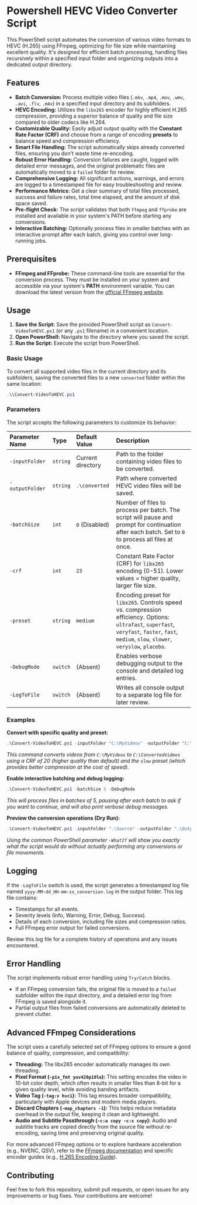 # Powershell HEVC Video Converter Script

This PowerShell script automates the conversion of various video formats to HEVC (H.265) using FFmpeg, optimizing for file size while maintaining excellent quality. It's designed for efficient batch processing, handling files recursively within a specified input folder and organizing outputs into a dedicated output directory.

## Features

* **Batch Conversion:** Process multiple video files (`.mkv`, `.mp4`, `.mov`, `.wmv`, `.avi`, `.flv`, `.m4v`) in a specified input directory and its subfolders.
* **HEVC Encoding:** Utilizes the `libx265` encoder for highly efficient H.265 compression, providing a superior balance of quality and file size compared to older codecs like H.264.
* **Customizable Quality:** Easily adjust output quality with the **Constant Rate Factor (CRF)** and choose from a range of encoding **presets** to balance speed and compression efficiency.
* **Smart File Handling:** The script automatically skips already converted files, ensuring you don't waste time re-encoding.
* **Robust Error Handling:** Conversion failures are caught, logged with detailed error messages, and the original problematic files are automatically moved to a `failed` folder for review.
* **Comprehensive Logging:** All significant actions, warnings, and errors are logged to a timestamped file for easy troubleshooting and review.
* **Performance Metrics:** Get a clear summary of total files processed, success and failure rates, total time elapsed, and the amount of disk space saved.
* **Pre-flight Check:** The script validates that both `ffmpeg` and `ffprobe` are installed and available in your system's PATH before starting any conversions.
* **Interactive Batching:** Optionally process files in smaller batches with an interactive prompt after each batch, giving you control over long-running jobs.

## Prerequisites

* **FFmpeg and FFprobe:** These command-line tools are essential for the conversion process. They must be installed on your system and accessible via your system's **PATH** environment variable. You can download the latest version from the [official FFmpeg website](https://ffmpeg.org/download.html).

## Usage

1. **Save the Script:** Save the provided PowerShell script as `Convert-VideoToHEVC.ps1` (or any `.ps1` filename) in a convenient location.
2. **Open PowerShell:** Navigate to the directory where you saved the script.
3. **Run the Script:** Execute the script from PowerShell.

### Basic Usage

To convert all supported video files in the current directory and its subfolders, saving the converted files to a new `converted` folder within the same location:

```powershell
.\\Convert-VideoToHEVC.ps1
```

### Parameters

The script accepts the following parameters to customize its behavior:

| Parameter Name | Type | Default Value | Description |
| :------------- | :--- | :------------ | :---------- |
| `-inputFolder` | `string` | Current directory | Path to the folder containing video files to be converted. |
| `-outputFolder` | `string` | `.\converted` | Path where converted HEVC video files will be saved. |
| `-batchSize` | `int` | `0` (Disabled) |Number of files to process per batch. The script will pause and prompt for continuation after each batch. Set to `0` to process all files at once. |
| `-crf` | `int` | `23` | Constant Rate Factor (CRF) for `libx265` encoding (0-51). Lower values = higher quality, larger file size. |
| `-preset` | `string` | `medium` | Encoding preset for `libx265`. Controls speed vs. compression efficiency. Options: `ultrafast`, `superfast`, `veryfast`, `faster`, `fast`, `medium`, `slow`, `slower`, `veryslow`, `placebo`. |
| `-DebugMode` | `switch` | (Absent) | Enables verbose debugging output to the console and detailed log entries. |
| `-LogToFile` | `switch` | (Absent) | Writes all console output to a separate log file for later review. |

### Examples

**Convert with specific quality and preset:**

```powershell
.\Convert-VideoToHEVC.ps1 -inputFolder "C:\MyVideos" -outputFolder "C:\ConvertedVideos" -crf 20 -preset slow
```

*This command converts videos from `C:\MyVideos` to `C:\ConvertedVideos` using a CRF of 20 (higher quality than default) and the `slow` preset (which provides better compression at the cost of speed).*

**Enable interactive batching and debug logging:**

```powershell
.\Convert-VideoToHEVC.ps1 -batchSize 5 -DebugMode
```

*This will process files in batches of 5, pausing after each batch to ask if you want to continue, and will also print verbose debug messages.*

**Preview the conversion operations (Dry Run):**

```powershell
.\Convert-VideoToHEVC.ps1 -inputFolder ".\Source" -outputFolder ".\Output" -WhatIf
```

*Using the common PowerShell parameter `-WhatIf` will show you exactly what the script would do without actually performing any conversions or file movements.*

## Logging

If the `-LogToFile` switch is used, the script generates a timestamped log file named `yyyy-MM-dd_HH-mm-ss_conversion.log` in the output folder. This log file contains:

* Timestamps for all events.
* Severity levels (Info, Warning, Error, Debug, Success).
* Details of each conversion, including file sizes and compression ratios.
* Full FFmpeg error output for failed conversions.

Review this log file for a complete history of operations and any issues encountered.

## Error Handling

The script implements robust error handling using `Try/Catch` blocks.

* If an FFmpeg conversion fails, the original file is moved to a `failed` subfolder within the input directory, and a detailed error log from FFmpeg is saved alongside it.
* Partial output files from failed conversions are automatically deleted to prevent clutter.

## Advanced FFmpeg Considerations

The script uses a carefully selected set of FFmpeg options to ensure a good balance of quality, compression, and compatibility:

* **Threading:** The libx265 encoder automatically manages its own threading.
* **Pixel Format (`-pix_fmt yuv420p10le`):** This setting encodes the video in 10-bit color depth, which often results in smaller files than 8-bit for a given quality level, while avoiding banding artifacts.
* **Video Tag (`-tag:v hvc1`):** This tag ensures broader compatibility, particularly with Apple devices and modern media players.
* **Discard Chapters (`-map_chapters -1`):** This helps reduce metadata overhead in the output file, keeping it clean and lightweight.
* **Audio and Subtitle Passthrough (`-c:a copy -c:s copy`):** Audio and subtitle tracks are copied directly from the source file without re-encoding, saving time and preserving original quality.

For more advanced FFmpeg options or to explore hardware acceleration (e.g., NVENC, QSV), refer to the [FFmpeg documentation](https://ffmpeg.org/documentation.html) and specific encoder guides (e.g., [H.265 Encoding Guide](https://trac.ffmpeg.org/wiki/Encode/H.265)).

## Contributing

Feel free to fork this repository, submit pull requests, or open issues for any improvements or bug fixes. Your contributions are welcome!

